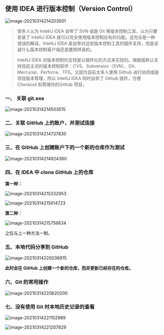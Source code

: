 ## 使用 IDEA 进行版本控制（**Version Control**）

![image-20210314214203501](C:%5CUsers%5C30117%5CAppData%5CRoaming%5CTypora%5Ctypora-user-images%5Cimage-20210314214203501.png)

> 很多人认为 IntelliJ IDEA 自带了 SVN 或是 Git 等版本控制工具，认为只要安装了 IntelliJ IDEA 就可以完全使用版本控制应有的功能。这完全是一种错误的解读，IntelliJ IDEA 是自带对这些版本控制工具的插件支持，但是该装什么版本控制客户端还是要照样装的。
>
> IntelliJ IDEA 对版本控制的支持是以插件化的方式来实现的。旗舰版默认支持目前主流的版本控制软件：CVS、Subversion（SVN）、Git、Mercurial、Perforce、TFS。又因为目前太多人使用 Github 进行协同或是项目版本管理，所以 IntelliJ IDEA 同时自带了 Github 插件，方便 Checkout 和管理你的Github 项目。

###  一、 关联 git.exe

![image-20210314214503515](C:%5CUsers%5C30117%5CAppData%5CRoaming%5CTypora%5Ctypora-user-images%5Cimage-20210314214503515.png)

### 二、关联 GitHub 上的账户，并测试连接

![image-20210314214737830](C:%5CUsers%5C30117%5CAppData%5CRoaming%5CTypora%5Ctypora-user-images%5Cimage-20210314214737830.png)

### **三、在 GitHub 上创建账户下的一个新的仓库作为测试**

![image-20210314214924360](C:%5CUsers%5C30117%5CAppData%5CRoaming%5CTypora%5Ctypora-user-images%5Cimage-20210314214924360.png)

### **四、在 IDEA 中 clone GitHub 上的仓库**

**第一种：**

![image-20210314215332953](C:%5CUsers%5C30117%5CAppData%5CRoaming%5CTypora%5Ctypora-user-images%5Cimage-20210314215332953.png)

![image-20210314215614723](C:%5CUsers%5C30117%5CAppData%5CRoaming%5CTypora%5Ctypora-user-images%5Cimage-20210314215614723.png)

**第二种：**

![image-20210314215756634](C:%5CUsers%5C30117%5CAppData%5CRoaming%5CTypora%5Ctypora-user-images%5Cimage-20210314215756634.png)

之后与上一种方法一制。



### 五、本地代码分享到 GitHub

![image-20210314220036915](C:%5CUsers%5C30117%5CAppData%5CRoaming%5CTypora%5Ctypora-user-images%5Cimage-20210314220036915.png)

**此时会在 GitHub 上创建一个新的仓库，而非更新已经存在的仓库。**



### 六、**Git** **的常用操作**

![image-20210314220620200](C:%5CUsers%5C30117%5CAppData%5CRoaming%5CTypora%5Ctypora-user-images%5Cimage-20210314220620200.png)



### 七、没有使用 Git 时本地历史记录的查看

![image-20210314221152989](C:%5CUsers%5C30117%5CAppData%5CRoaming%5CTypora%5Ctypora-user-images%5Cimage-20210314221152989.png)

![image-20210314221207829](C:%5CUsers%5C30117%5CAppData%5CRoaming%5CTypora%5Ctypora-user-images%5Cimage-20210314221207829.png)